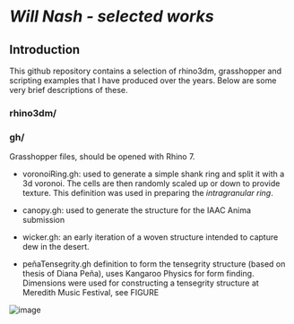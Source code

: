 # *Will Nash - selected works*

## Introduction
This github repository contains a selection of rhino3dm, grasshopper and scripting examples that I have produced over the years. Below are some very brief descriptions of these.

### rhino3dm/

### gh/
Grasshopper files, should be opened with Rhino 7.

* voronoiRing.gh: used to generate a simple shank ring and split it with a 3d voronoi. The cells are then randomly scaled up or down to provide texture. This definition was used in preparing the *intragranular ring*.

* canopy.gh: used to generate the structure for the IAAC Anima submission

* wicker.gh: an early iteration of a woven structure intended to capture dew in the desert.

* peñaTensegrity.gh definition to form the tensegrity structure (based on thesis of Diana Peña), uses Kangaroo Physics for form finding. Dimensions were used for constructing a tensegrity structure at Meredith Music Festival, see FIGURE

![image](files:https://github.com/StuvX/portfolio/blob/main/assets/IMG_3440.JPG)
